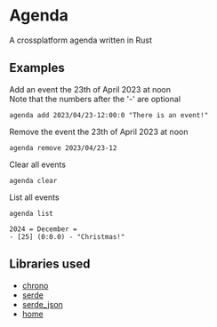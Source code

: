 # Agenda
A crossplatform agenda written in Rust

## Examples
Add an event the 23th of April 2023 at noon\
Note that the numbers after the '-' are optional
```
agenda add 2023/04/23-12:00:0 "There is an event!"
```

Remove the event the 23th of April 2023 at noon
```
agenda remove 2023/04/23-12
```

Clear all events
```
agenda clear
```

List all events
```
agenda list

2024 = December =
- [25] (0:0.0) - "Christmas!"
```

## Libraries used
* [chrono](https://github.com/chronotope/chrono)
* [serde](https://github.com/serde-rs/serde)
* [serde_json](https://github.com/serde-rs/json)
* [home](https://github.com/brson/home)
